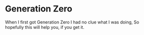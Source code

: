 # Generation Zero
When I first got Generation Zero I had no clue what I was doing, So hopefully this will help you, if you get it.
